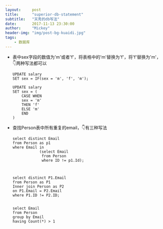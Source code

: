 ```yaml
---
layout:     post
title:      "superior-db-statement"
subtitle:   "天秀的db写法"
date:       2017-11-13 23:30:00
author:     "Mickey"
header-img: "img/post-bg-kuaidi.jpg"
tags:
    - 数据库
---
```


* 表中sex字段的数值为'm'或者'f'，将表格中的'm'替换为'f'，将'f'替换为'm'，👇两种写法都可以

	```
	UPDATE salary
	SET sex = IF(sex = 'm', 'f', 'm');
	
	UPDATE salary
	SET sex = (
		CASE WHEN
		sex = 'm'
		THEN 'f'
		ELSE 'm'
		END
	)
	```

* 查找Person表中所有重复的email，👇有三种写法

  ```
  select distinct Email
  from Person as p1
  where Email in 
              (select Email
               from Person
               where ID != p1.Id);
               
               
  
  select distinct P1.Email
  from Person as P1
  Inner join Person as P2
  on P1.Email = P2.Email
  where P1.ID != P2.ID;
  
  
  select Email
  from Person
  group by Email
  having Count(*) > 1         
  ```